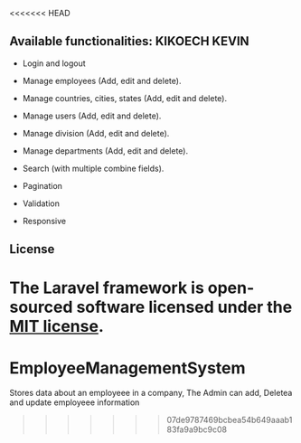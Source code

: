 <<<<<<< HEAD
## Available functionalities: KIKOECH KEVIN

+ Login and logout

+ Manage employees (Add, edit and delete).

+ Manage countries, cities, states (Add, edit and delete).

+ Manage users (Add, edit and delete).

+ Manage division (Add, edit and delete).

+ Manage departments (Add, edit and delete).

+ Search (with multiple combine fields).

+ Pagination

+ Validation

+ Responsive



## License

The Laravel framework is open-sourced software licensed under the [MIT license](http://opensource.org/licenses/MIT).
=======
# EmployeeManagementSystem
Stores data about an employeee in a company, The Admin can add, Deletea and update employeee information
>>>>>>> 07de9787469bcbea54b649aaab183fa9a9bc9c08
